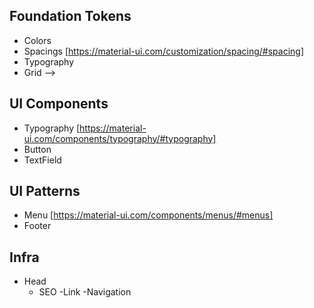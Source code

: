 ## Foundation Tokens
- Colors
- Spacings [https://material-ui.com/customization/spacing/#spacing]
- Typography 
- Grid -->

## UI Components
- Typography [https://material-ui.com/components/typography/#typography]
- Button
- TextField

## UI Patterns
- Menu [https://material-ui.com/components/menus/#menus]
- Footer

## Infra
- Head
  - SEO
-Link
  -Navigation
